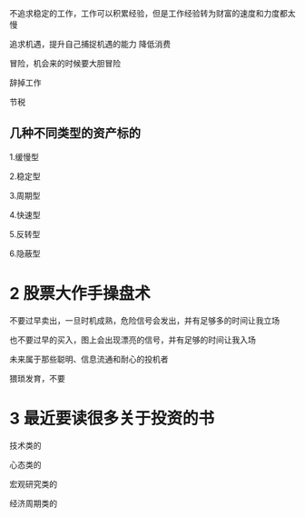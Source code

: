 不追求稳定的工作，工作可以积累经验，但是工作经验转为财富的速度和力度都太慢

追求机遇，提升自己捕捉机遇的能力
降低消费

冒险，机会来的时候要大胆冒险

辞掉工作

节税

## 几种不同类型的资产标的

1.缓慢型

2.稳定型

3.周期型

4.快速型

5.反转型

6.隐蔽型

# 2 股票大作手操盘术

不要过早卖出，一旦时机成熟，危险信号会发出，并有足够多的时间让我立场

也不要过早的买入，图上会出现漂亮的信号，并有足够的时间让我入场

未来属于那些聪明、信息流通和耐心的投机者

猥琐发育，不要

# 3 最近要读很多关于投资的书

技术类的

心态类的

宏观研究类的

经济周期类的



